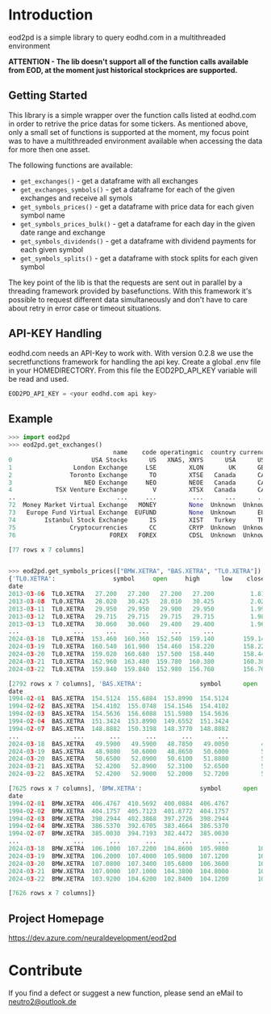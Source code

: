 # Introduction

eod2pd is a simple library to query eodhd.com in a multithreaded environment

**ATTENTION - The lib doesn't support all of the function calls available from EOD,
at the moment just historical stockprices are supported.**

## Getting Started

This library is a simple wrapper over the function calls listed at eodhd.com in order to retrive the price datas for some tickers. As mentioned above, only a small set of functions is supported at the moment, my focus point was to have a multithreaded environment available when accessing the data for more then one asset.

The following functions are available:

- `get_exchanges()` - get a dataframe with all exchanges
- `get_exchanges_symbols()` - get a dataframe for each of the given exchanges and receive all symols
- `get_symbols_prices()` - get a dataframe with price data for each given symbol name
- `get_symbols_prices_bulk()` - get a dataframe for each day in the given date range and exchange
- `get_symbols_dividends()` - get a dataframe with dividend payments for each given symbol
- `get_symbols_splits()` - get a dataframe with stock splits for each given symbol

The key point of the lib is that the requests are sent out in parallel by a threading framework provided by basefunctions. With this framework it's possible to request different data simultaneously and don't have to care about retry in error case or timeout situations.

## API-KEY Handling

eodhd.com needs an API-Key to work with. With version 0.2.8 we use the secretfunctions framework for handling
the api key. Create a global .env file in your HOMEDIRECTORY. From this file the EOD2PD_API_KEY variable will
be read and used.

```python
EOD2PD_API_KEY = <your eodhd.com api key>
```

## Example

```python
>>> import eod2pd
>>> eod2pd.get_exchanges()
                             name    code operatingmic  country currency countryiso2 countryiso3
0                      USA Stocks      US   XNAS, XNYS      USA      USD          US         USA
1                 London Exchange     LSE         XLON       UK      GBP          GB         GBR
2                Toronto Exchange      TO         XTSE   Canada      CAD          CA         CAN
3                    NEO Exchange     NEO         NEOE   Canada      CAD          CA         CAN
4            TSX Venture Exchange       V         XTSX   Canada      CAD          CA         CAN
..                            ...     ...          ...      ...      ...         ...         ...
72  Money Market Virtual Exchange   MONEY         None  Unknown  Unknown                        
73   Europe Fund Virtual Exchange  EUFUND         None  Unknown      EUR                        
74        Istanbul Stock Exchange      IS         XIST   Turkey      TRY          TR         TUR
75               Cryptocurrencies      CC         CRYP  Unknown  Unknown                        
76                          FOREX   FOREX         CDSL  Unknown  Unknown                        

[77 rows x 7 columns]


>>> eod2pd.get_symbols_prices(["BMW.XETRA", "BAS.XETRA", "TL0.XETRA"])
{'TL0.XETRA':                symbol     open     high      low    close  adjusted_close  volume
date                                                                             
2013-03-06  TL0.XETRA   27.200   27.200   27.200   27.200          1.8133      50
2013-03-08  TL0.XETRA   28.020   30.425   28.010   30.425          2.0283     282
2013-03-11  TL0.XETRA   29.950   29.950   29.900   29.950          1.9967     210
2013-03-12  TL0.XETRA   29.715   29.715   29.715   29.715          1.9810     100
2013-03-13  TL0.XETRA   30.060   30.060   29.400   29.400          1.9600      67
...               ...      ...      ...      ...      ...             ...     ...
2024-03-18  TL0.XETRA  153.460  160.360  152.540  159.140        159.1400  150581
2024-03-19  TL0.XETRA  160.540  161.900  154.460  158.220        158.2200   85696
2024-03-20  TL0.XETRA  159.020  160.680  157.500  158.440        158.4400   62072
2024-03-21  TL0.XETRA  162.960  163.480  159.780  160.380        160.3800   65229
2024-03-22  TL0.XETRA  159.840  159.840  152.980  156.760        156.7600  113692

[2792 rows x 7 columns], 'BAS.XETRA':                symbol      open      high       low     close  adjusted_close   volume
date                                                                                  
1994-02-01  BAS.XETRA  154.5124  155.6884  153.8990  154.5124          2.4273  1565840
1994-02-02  BAS.XETRA  154.4102  155.0748  154.1546  154.4102          2.4257  1044460
1994-02-03  BAS.XETRA  154.5636  156.6088  151.5980  154.5636          2.4281  2216020
1994-02-04  BAS.XETRA  151.3424  153.8990  149.6552  151.3424          2.3775  1569320
1994-02-07  BAS.XETRA  148.8882  150.3198  148.3770  148.8882          2.3390  2213040
...               ...       ...       ...       ...       ...             ...      ...
2024-03-18  BAS.XETRA   49.5900   49.5900   48.7850   49.0050         49.0050  1302269
2024-03-19  BAS.XETRA   48.9800   50.6000   48.8650   50.6000         50.6000  3781991
2024-03-20  BAS.XETRA   50.6500   52.0900   50.6100   51.8800         51.8800  4141824
2024-03-21  BAS.XETRA   52.4200   52.8900   52.3100   52.6500         52.6500  2998619
2024-03-22  BAS.XETRA   52.4200   52.9000   52.2000   52.7200         52.7200  2335875

[7625 rows x 7 columns], 'BMW.XETRA':                symbol      open      high       low     close  adjusted_close   volume
date                                                                                  
1994-02-01  BMW.XETRA  406.4767  410.5692  400.0884  406.4767          5.1169  2677750
1994-02-02  BMW.XETRA  404.1757  405.7123  401.8772  404.1757          5.0880  2083911
1994-02-03  BMW.XETRA  398.2944  402.3868  397.2726  398.2944          5.0139  1822376
1994-02-04  BMW.XETRA  386.5370  392.6705  383.4664  386.5370          4.8659  2529985
1994-02-07  BMW.XETRA  385.0030  394.7193  382.4472  385.0030          4.8466  1404435
...               ...       ...       ...       ...       ...             ...      ...
2024-03-18  BMW.XETRA  106.1000  107.2200  104.8600  105.9800        105.9800   760275
2024-03-19  BMW.XETRA  106.2000  107.4000  105.9800  107.1200        107.1200   864978
2024-03-20  BMW.XETRA  107.0800  107.3400  105.6800  106.3600        106.3600   704215
2024-03-21  BMW.XETRA  107.0000  107.1000  104.3800  104.8000        104.8000  1509736
2024-03-22  BMW.XETRA  103.9200  104.6200  102.8400  104.1200        104.1200  1303067

[7626 rows x 7 columns]} 
```

## Project Homepage

<https://dev.azure.com/neuraldevelopment/eod2pd>

# Contribute

If you find a defect or suggest a new function, please send an eMail to <neutro2@outlook.de>
